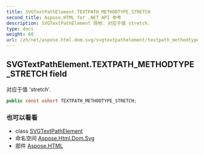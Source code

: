 ```yaml
---
title: SVGTextPathElement.TEXTPATH_METHODTYPE_STRETCH
second_title: Aspose.HTML for .NET API 参考
description: SVGTextPathElement 场地. 对应于值 stretch.
type: docs
weight: 60
url: /zh/net/aspose.html.dom.svg/svgtextpathelement/textpath_methodtype_stretch/
---
```

## SVGTextPathElement.TEXTPATH_METHODTYPE_STRETCH field

对应于值 'stretch'.

```csharp
public const ushort TEXTPATH_METHODTYPE_STRETCH;
```

### 也可以看看

* class [SVGTextPathElement](../)
* 命名空间 [Aspose.Html.Dom.Svg](../../svgtextpathelement/)
* 部件 [Aspose.HTML](../../../)


